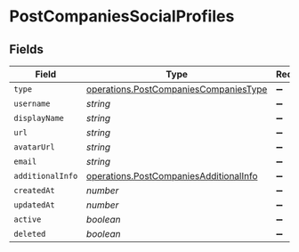 # PostCompaniesSocialProfiles


## Fields

| Field                                                                                            | Type                                                                                             | Required                                                                                         | Description                                                                                      |
| ------------------------------------------------------------------------------------------------ | ------------------------------------------------------------------------------------------------ | ------------------------------------------------------------------------------------------------ | ------------------------------------------------------------------------------------------------ |
| `type`                                                                                           | [operations.PostCompaniesCompaniesType](../../models/operations/postcompaniescompaniestype.md)   | :heavy_minus_sign:                                                                               | N/A                                                                                              |
| `username`                                                                                       | *string*                                                                                         | :heavy_minus_sign:                                                                               | N/A                                                                                              |
| `displayName`                                                                                    | *string*                                                                                         | :heavy_minus_sign:                                                                               | N/A                                                                                              |
| `url`                                                                                            | *string*                                                                                         | :heavy_minus_sign:                                                                               | N/A                                                                                              |
| `avatarUrl`                                                                                      | *string*                                                                                         | :heavy_minus_sign:                                                                               | N/A                                                                                              |
| `email`                                                                                          | *string*                                                                                         | :heavy_minus_sign:                                                                               | N/A                                                                                              |
| `additionalInfo`                                                                                 | [operations.PostCompaniesAdditionalInfo](../../models/operations/postcompaniesadditionalinfo.md) | :heavy_minus_sign:                                                                               | N/A                                                                                              |
| `createdAt`                                                                                      | *number*                                                                                         | :heavy_minus_sign:                                                                               | N/A                                                                                              |
| `updatedAt`                                                                                      | *number*                                                                                         | :heavy_minus_sign:                                                                               | N/A                                                                                              |
| `active`                                                                                         | *boolean*                                                                                        | :heavy_minus_sign:                                                                               | N/A                                                                                              |
| `deleted`                                                                                        | *boolean*                                                                                        | :heavy_minus_sign:                                                                               | N/A                                                                                              |